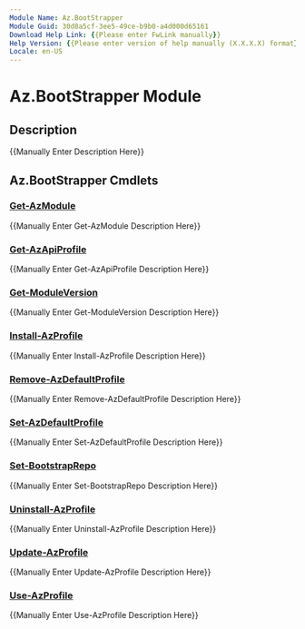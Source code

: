 ```yaml
---
Module Name: Az.BootStrapper
Module Guid: 30d8a5cf-3ee5-49ce-b9b0-a4d000d65161
Download Help Link: {{Please enter FwLink manually}}
Help Version: {{Please enter version of help manually (X.X.X.X) format}}
Locale: en-US
---
```


# Az.BootStrapper Module
## Description
{{Manually Enter Description Here}}

## Az.BootStrapper Cmdlets
### [Get-AzModule](Get-AzModule.md)
{{Manually Enter Get-AzModule Description Here}}

### [Get-AzApiProfile](Get-AzApiProfile.md)
{{Manually Enter Get-AzApiProfile Description Here}}

### [Get-ModuleVersion](Get-ModuleVersion.md)
{{Manually Enter Get-ModuleVersion Description Here}}

### [Install-AzProfile](Install-AzProfile.md)
{{Manually Enter Install-AzProfile Description Here}}

### [Remove-AzDefaultProfile](Remove-AzDefaultProfile.md)
{{Manually Enter Remove-AzDefaultProfile Description Here}}

### [Set-AzDefaultProfile](Set-AzDefaultProfile.md)
{{Manually Enter Set-AzDefaultProfile Description Here}}

### [Set-BootstrapRepo](Set-BootstrapRepo.md)
{{Manually Enter Set-BootstrapRepo Description Here}}

### [Uninstall-AzProfile](Uninstall-AzProfile.md)
{{Manually Enter Uninstall-AzProfile Description Here}}

### [Update-AzProfile](Update-AzProfile.md)
{{Manually Enter Update-AzProfile Description Here}}

### [Use-AzProfile](Use-AzProfile.md)
{{Manually Enter Use-AzProfile Description Here}}

